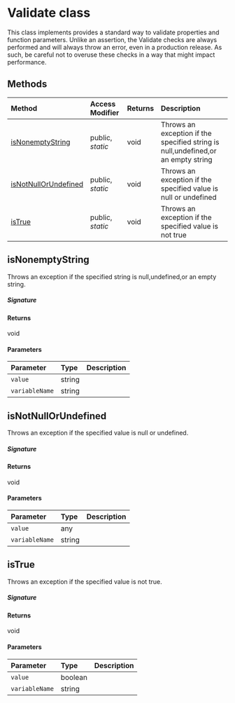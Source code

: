 # Validate class



This class implements provides a standard way to validate properties and function parameters. 
Unlike an assertion, the Validate checks are always performed and will always throw an error, 
even in a production release. As such, be careful not to overuse these checks in a way 
that might impact performance.






## Methods

| Method	   | Access Modifier | Returns	| Description|
|:-------------|:----|:-------|:-----------|
|[isNonemptyString](#isnonemptystring~95764)     | public, _static_ | void | Throws an exception if the specified string is null,undefined,or an empty string |
|[isNotNullOrUndefined](#isnotnullorundefined~70703)     | public, _static_ | void | Throws an exception if the specified value is null or undefined |
|[isTrue](#istrue~46018)     | public, _static_ | void | Throws an exception if the specified value is not true |




## isNonemptyString

Throws an exception if the specified string is null,undefined,or an empty string.

##### Signature

#### Returns
void

#### Parameters


| Parameter	   | Type    | Description |
|:-------------|:---------------|:------------|
| `value`    | string |  |
| `variableName`    | string |  |


## isNotNullOrUndefined

Throws an exception if the specified value is null or undefined.

##### Signature

#### Returns
void

#### Parameters


| Parameter	   | Type    | Description |
|:-------------|:---------------|:------------|
| `value`    | any |  |
| `variableName`    | string |  |


## isTrue

Throws an exception if the specified value is not true.

##### Signature

#### Returns
void

#### Parameters


| Parameter	   | Type    | Description |
|:-------------|:---------------|:------------|
| `value`    | boolean |  |
| `variableName`    | string |  |


